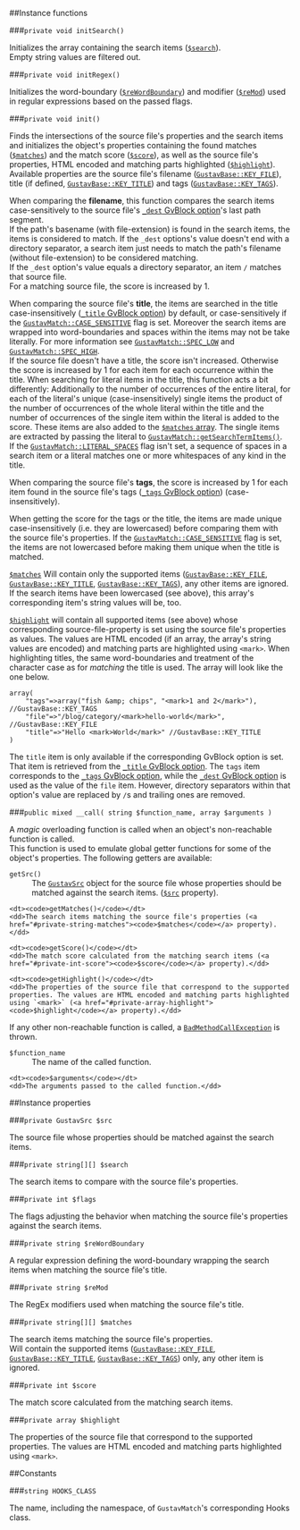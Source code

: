 ##Instance functions

###`private void initSearch()`

Initializes the array containing the search items ([`$search`](#private-string-search)).  
Empty string values are filtered out.

###`private void initRegex()`

Initializes the word-boundary ([`$reWordBoundary`](#private-string-rewordboundary)) and modifier ([`$reMod`](#private-string-remod)) used in regular expressions based on the passed flags.

###`private void init()`

Finds the intersections of the source file's properties and the search items and initializes the object's properties containing the found matches ([`$matches`](#private-string-matches)) and the match score ([`$score`](#private-int-score)), as well as the source file's properties, HTML encoded and matching parts highlighted ([`$highlight`](#private-array-highlight)).  
Available properties are the source file's filename ([`GustavBase::KEY_FILE`](Public-API%3s-GustavBase#string-key_file)), title (if defined, [`GustavBase::KEY_TITLE`](Public-API%3s-GustavBase#string-key_title)) and tags ([`GustavBase::KEY_TAGS`](Public-API%3s-GustavBase#string-key_tags)).

When comparing the **filename**, this function compares the search items case-sensitively to the source file's [`_dest` GvBlock option](Gustav-core-options#_dest)'s last path segment.  
If the path's basename (with file-extension) is found in the search items, the items is considered to match. If the `_dest` options's value doesn't end with a directory separator, a search item just needs to match the path's filename (without file-extension) to be considered matching.  
If the `_dest` option's value equals a directory separator, an item `/` matches that source file.  
For a matching source file, the score is increased by 1.

When comparing the source file's **title**, the items are searched in the title case-insensitively ([`_title` GvBlock option](Gustav-core-options#_title)) by default, or case-sensitively if the [`GustavMatch::CASE_SENSITIVE`](Public-API%3a-GustavMatch#int-case_sensitive) flag is set. Moreover the search items are wrapped into word-boundaries and spaces within the items may not be take literally. For more information see [`GustavMatch::SPEC_LOW`](Public-API%3a-GustavMatch#int-spec_low) and [`GustavMatch::SPEC_HIGH`](Public-API%3a-GustavMatch#int-spec_high).  
If the source file doesn't have a title, the score isn't increased. Otherwise the score is increased by 1 for each item for each occurrence within the title.
When searching for literal items in the title, this function acts a bit differently: Additionally to the number of occurrences of the entire literal, for each of the literal's unique (case-insensitively) single items the product of the number of occurrences of the whole literal within the title and the number of occurrences of the single item within the literal is added to the score. These items are also added to the [`$matches` array](#private-string-matches). The single items are extracted by passing the literal to [`GustavMatch::getSearchTermItems()`](Private-API%3a-GustavMatch#string-getsearchtermitems-string-search_term_part-).  
If the [`GustavMatch::LITERAL_SPACES`](#int-literal_spaces) flag isn't set, a sequence of spaces in a search item or a literal matches one or more whitespaces of any kind in the title.

When comparing the source file's **tags**, the score is increased by 1 for each item found in the source file's tags ([`_tags` GvBlock option](Gustav-core-options#_tags)) (case-insensitively).

When getting the score for the tags or the title, the items are made unique case-insensitively (i.e. they are lowercased) before comparing them with the source file's properties. If the [`GustavMatch::CASE_SENSITIVE`](Public-API%3a-GustavMatch#int-case_sensitive) flag is set, the items are not lowercased before making them unique when the title is matched.

[`$matches`](#private-string-matches) Will contain only the supported items ([`GustavBase::KEY_FILE`](Public-API%3s-GustavBase#string-key_file), [`GustavBase::KEY_TITLE`](Public-API%3s-GustavBase#string-key_title), [`GustavBase::KEY_TAGS`](Public-API%3s-GustavBase#string-key_tags)), any other items are ignored. If the search items have been lowercased (see above), this array's corresponding item's string values will be, too.

[`$highlight`](#private-array-highlight) will contain all supported items (see above) whose corresponding source-file-property is set using the source file's properties as values. The values are HTML encoded (if an array, the array's string values are encoded) and matching parts are highlighted using `<mark>`. When highlighting titles, the same word-boundaries and treatment of the character case as for *matching* the title is used. The array will look like the one below.

    array(
        "tags"=>array("fish &amp; chips", "<mark>1 and 2</mark>"), //GustavBase::KEY_TAGS
        "file"=>"/blog/category/<mark>hello-world</mark>", //GustavBase::KEY_FILE
        "title"=>"Hello <mark>World</mark>" //GustavBase::KEY_TITLE
    )

The `title` item is only available if the corresponding GvBlock option is set. That item is retrieved from the [`_title` GvBlock option](Gustav-core-options#_title). The `tags` item corresponds to the [`_tags` GvBlock option](Gustav-core-options#_tags), while the [`_dest` GvBlock option](Gustav-core-options#_dest) is used as the value of the `file` item. However, directory separators within that option's value are replaced by `/`s and trailing ones are removed.

###`public mixed __call( string $function_name, array $arguments )`

A *magic* overloading function is called when an object's non-reachable function is called.  
This function is used to emulate global getter functions for some of the object's properties. The following getters are available:

<dl>
    <dt><code>getSrc()</code></dt>
    <dd>The <a href="API#gustavsrc"><code>GustavSrc</code></a> object for the source file whose properties should be matched against the search items. (<a href="#private-gustavsrc-src"><code>$src</code></a> property).</dd>
    
    <dt><code>getMatches()</code></dt>
    <dd>The search items matching the source file's properties (<a href="#private-string-matches"><code>$matches</code></a> property).</dd>
    
    <dt><code>getScore()</code></dt>
    <dd>The match score calculated from the matching search items (<a href="#private-int-score"><code>$score</code></a> property).</dd>
    
    <dt><code>getHighlight()</code></dt>
    <dd>The properties of the source file that correspond to the supported properties. The values are HTML encoded and matching parts highlighted using `<mark>` (<a href="#private-array-highlight"><code>$highlight</code></a> property).</dd>
</dl>

If any other non-reachable function is called, a [`BadMethodCallException`](http://php.net/manual/en/class.badmethodcallexception.php) is thrown.

<dl>
    <dt><code>$function_name</code></dt>
    <dd>The name of the called function.</dd>
    
    <dt><code>$arguments</code></dt>
    <dd>The arguments passed to the called function.</dd>
</dl>



##Instance properties

###`private GustavSrc $src`

The source file whose properties should be matched against the search items.
    
###`private string[][] $search`

The search items to compare with the source file's properties.

###`private int $flags`

The flags adjusting the behavior when matching the source file's properties against the search items.

###`private string $reWordBoundary`

A regular expression defining the word-boundary wrapping the search items when matching the source file's title.

###`private string $reMod`

The RegEx modifiers used when matching the source file's title.

###`private string[][] $matches`

The search items matching the source file's properties.  
Will contain the supported items ([`GustavBase::KEY_FILE`](Public-API%3s-GustavBase#string-key_file), [`GustavBase::KEY_TITLE`](Public-API%3s-GustavBase#string-key_title), [`GustavBase::KEY_TAGS`](Public-API%3s-GustavBase#string-key_tags)) only, any other item is ignored.

###`private int $score`

The match score calculated from the matching search items.

###`private array $highlight`

The properties of the source file that correspond to the supported properties. The values are HTML encoded and matching parts highlighted using `<mark>`.



##Constants

###`string HOOKS_CLASS`

The name, including the namespace, of `GustavMatch`'s corresponding Hooks class.
